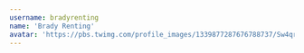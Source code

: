 ```yaml
---
username: bradyrenting
name: 'Brady Renting'
avatar: 'https://pbs.twimg.com/profile_images/1339877287676788737/Sw4qrlnF_normal.jpg'
---
```

